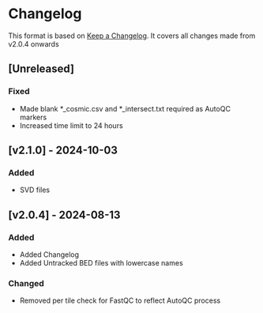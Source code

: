 # Changelog
This format is based on [Keep a Changelog](https://keepachangelog.com/en/1.0.0/).
It covers all changes made from v2.0.4 onwards

## [Unreleased]

### Fixed
- Made blank *_cosmic.csv and *_intersect.txt required as AutoQC markers
- Increased time limit to 24 hours

## [v2.1.0] - 2024-10-03

### Added
- SVD files

## [v2.0.4] - 2024-08-13

### Added
- Added Changelog
- Added Untracked BED files with lowercase names

### Changed
- Removed per tile check for FastQC to reflect AutoQC process
